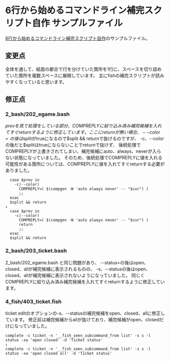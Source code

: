 # 6行から始めるコマンドライン補完スクリプト自作 サンプルファイル

[6行から始めるコマンドライン補完スクリプト自作](https://techbookfest.org/product/bswqrn71FNpHA1gZzMR0tb?productVariantID=dVUPKfByCAU9UDCNGbnAw1)のサンプルファイル。

## 変更点

全体を通して、紙面の都合で行を分けていた箇所を1行に、スペースを切り詰めていた箇所を複数スペースに展開しています。
主にfishの補完スクリプトが読みやすくなっていると思います。

## 修正点

### 2\_bash/202\_egame.bash

$prevを見て処理をしている部分、
COMPREPLYに絞り込み済み補完候補を入れてすぐreturnするように修正しています。
ここにreturnが無い場合、
--color=の後は$splitがtrueになるので$split && returnで抜けるのですが、
-c、--colorの後だと$splitはtrueにならないことでreturnで抜けず、
後続処理でCOMPREPLYが上書きされてしまい、補完候補にauto、always、neverが入らない状態になっていました。
そのため、後続処理でCOMPREPLYに値を入れる可能性がある箇所については、COMPREPLYに値を入れてすぐreturnする必要がありました。

```
  case $prev in
    -c|--color)
      COMPREPLY=( $(compgen -W 'auto always never' -- "$cur") )
      ;;
  esac
  $split && return
↓
  case $prev in
    -c|--color)
      COMPREPLY=( $(compgen -W 'auto always never' -- "$cur") )
      return
      ;;
  esac
  $split && return
```

### 2\_bash/203\_ticket.bash

2\_bash/202\_egame.bash と同じ問題があり、
--status=の後はopen、closed、allが補完候補に表示されるものの、
-s、--statusの後はopen、closed、allが補完候補に表示されないようになっていました。
同じくCOMPREPLYに絞り込み済み補完候補を入れてすぐreturnするように修正しています。

### 4\_fish/403\_ticket.fish

ticket editのオプションの-s、--statusの補完候補をopen、closed、allに修正しています。
修正前は補完候補からallが抜けており、補完候補がopen、closedだけになっていました。

```
complete -c ticket -n '__fish_seen_subcommand_from list' -s s -l status -xa 'open closed' -d 'Ticket status'
↓
complete -c ticket -n '__fish_seen_subcommand_from list' -s s -l status -xa 'open closed all' -d 'Ticket status'
```
